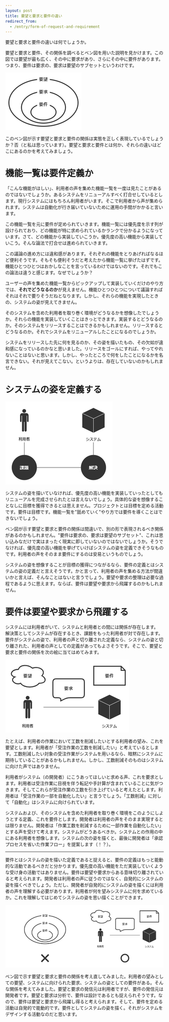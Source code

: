 ```yaml
---
layout: post
title: 要望と要求と要件の違い
redirect_from:
  - /entry/form-of-request-and-requirement
---
```


要望と要求と要件の違いは何でしょうか。

要望と要求と要件、その関係を調べるとベン図を用いた説明を見かけます。この図では要望が最も広く、その中に要求があり、さらにその中に要件があります。つまり、要件は要求の、要求は要望のサブセットというわけです。

![ベン図で表される関係](../images/2021-04-11/figure-1.png)

このベン図が示す要望と要求と要件の関係は実態を正しく表現しているでしょうか？否（と私は思っています）。要望と要求と要件とは何か、それらの違いはどこにあるのかを考えてみましょう。

# 機能一覧は要件定義か

「こんな機能がほしい」、利用者の声を集めた機能一覧を一度は見たことがあるのではないでしょうか。あるシステムをリニューアルすべく打合せしているとします。現行システムにはもちろん利用者がいます。そこで利用者から声が集められます。システムは自動化が行き届いていないために運用の手間がかかると言います。

この機能一覧を元に要件が定められていきます。機能一覧には優先度を示す列が設けられており、どの機能が特に求められているかランクで分かるようになっています。さて、どの機能から実装していこうか。優先度の高い機能から実装していこう。そんな論法で打合せは進められていきます。

この議論の進め方には違和感があります。それぞれの機能をとりあげればなるほど便利そうです。そもそも便利そうだと考えたから機能一覧に挙げたはずです。機能ひとつひとつはおかしなことを言っているわけではないのです。それでもこの論法は違うと感じます。なぜでしょうか？

ユーザーの声を集めた機能一覧からピックアップして実装していくだけのやり方では、**それでどうなるのか**が見えません。機能ひとつひとつについて議論すればそれはそれで要りそうだねとなります。しかし、それらの機能を実現したときの、システムの姿が見えてきません。

そのシステムを含めた利用者を取り巻く環境がどうなるかを想像したでしょうか。それらの機能を実装していくことはきっとできます。実装するとどうなるのか。そのシステムをリリースすることはできるかもしれません。リリースするとどうなるのか。それでシステムをリニューアルしたことになるのでしょうか。

システムをリリースした先に何を見るのか、その姿を描いたもの、その欠如が違和感になっているのかなと思いました。リリースをゴールにすれば、やってやれないことはないと思います。しかし、やったところで何をしたことになるかを名言できない。それが見えてこない。というよりは、存在していないのかもしれません。

# システムの姿を定義する

![課題と解決](../images/2021-04-11/figure-2.png)

システムの姿を描いていなければ、優先度の高い機能を実装していったとしてもリニューアルを完成させられたとは言えないでしょう。具体的な姿を想像することなしに目標を獲得できるとは思えません。プロジェクトとは目標を定める活動です。要件は目標です。機能一覧を"舐めていく"やり方では要件を導くことはできないでしょう。

ベン図が示す要望と要求と要件の関係は間違いで、別の形で表現されるべき関係があるのかもしれません。"要件は要求の、要求は要望のサブセット"、これは思い込みなだけで実はまったく現実に即していないのではないでしょうか。そうでなければ、優先度の高い機能を挙げていけばシステムの姿を定義できそうなものです。利用者の声をそのまま要件にするのは安易というものでしょう。

システムの姿を想像することが目標の獲得につながるなら、要件の定義とはシステムの姿の定義だと言えそうです。かと言って、利用者の声を集める方法が間違いかと言えば、そんなことはないと言うでしょう。要望や要求の整理は必要な過程であるように思えます。ならば、要件は要望や要求から飛躍するのかもしれません。

# 要件は要望や要求から飛躍する

システムには利用者がいて、システムと利用者との間には関係が存在します。
解決策としてシステムが存在するとき、課題をもった利用者が対で存在します。要件がシステムの姿で、利用者の声と切り離された定義なら、システムの姿と切り離された、利用者の声としての定義があってもよさそうです。そこで、要望と要求と要件の関係を次の絵に当てはめてみます。

![利用者の声とシステムの姿](../images/2021-04-11/figure-3.png)

たとえば、利用者の作業において工数を削減したいとする利用者の望み、これを要望とします。利用者が「受注作業の工数を削減したい」と考えているとします。工数削減したい対象の受注作業がシステムを用いるなら、暗黙にシステムに期待していることがあるかもしれません。しかし、工数削減そのものはシステムに向けた声ではありません。

利用者がシステム（の開発者）にこうあってほしいと求める声、これを要求とします。利用者は受注作業に目視を伴う転記や手計算が含まれていることに気がつきます。そしてこれらが受注作業の工数を引き上げていると考えたとします。利用者は「受注作業の一部を自動化したい」と言うでしょう。「工数削減」に対して「自動化」はシステムに向けられています。

システムおよび、そのシステムを含めた利用者を取り巻く環境をこのようにしようとする定義、これを要件とします。開発者は利用者の声をそのまま実現するとは限りません。開発者は「作業工数を削減するために一部作業を自動化したい」とする声を受けて考えます。システムがどうあるべきか。システムとの作用の中にある利用者を想像します。システムの次の姿を描くと、最後に開発者は「承認プロセスを省いた作業フロー」を提案します（！？）。

---

要件とはシステムの姿を描いた定義であると捉えると、要件の定義はもっと能動的な活動であるべきだと分かります。優先度の高い機能をただ実装していくような受け身の活動ではありません。要件は要望や要求からある意味切り離されていると考えられます。開発者は利用者の声に従うのではなく、自発的にシステムの姿を描くべきでしょう。ただし、開発者が自発的にシステムの姿を描くには利用者の声を理解する必要があります。利用者が何を望みシステムに何を求めているか。これを理解してはじめてシステムの姿を思い描くことができます。

![要望と要求と要件の新しいかたち](../images/2021-04-11/figure-4.png)

ベン図で示す要望と要求と要件の関係を考え直してみました。利用者の望みとしての要望、システムに向けられた要求、システムの姿としての要件がある。そんな関係を考えてみました。要望と要求の発信元は利用者ですが、要件の発信元は開発者です。要望と要求は分析で、要件は設計であるとも捉えられそうです。なので、要件は要望と要求から飛躍し得ると考えられます。そして、要件を定める活動は自発的で能動的です。要件としてシステムの姿を描く。それがシステムをデザインする活動なのだと思います。
